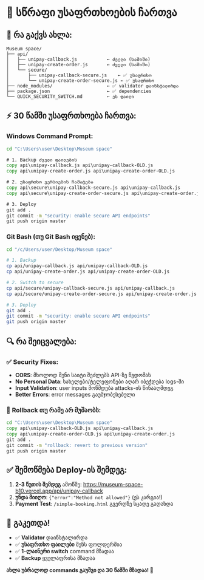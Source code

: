 # 🚀 სწრაფი უსაფრთხოების ჩართვა

## 📁 რა გაქვს ახლა:

```
Museum space/
├── api/
│   ├── unipay-callback.js           ← ძველი (საშიში)
│   ├── unipay-create-order.js       ← ძველი (საშიში)
│   └── secure/
│       ├── unipay-callback-secure.js    ← ✅ უსაფრთხო
│       └── unipay-create-order-secure.js ← ✅ უსაფრთხო
├── node_modules/                    ← ✅ validator დაინსტალირდა
├── package.json                     ← ✅ dependencies
└── QUICK_SECURITY_SWITCH.md         ← ეს ფაილი
```

## ⚡ **30 წამში უსაფრთხოება ჩართვა:**

### Windows Command Prompt:
```cmd
cd "C:\Users\user\Desktop\Museum space"

# 1. Backup ძველი ფაილების
copy api\unipay-callback.js api\unipay-callback-OLD.js
copy api\unipay-create-order.js api\unipay-create-order-OLD.js

# 2. უსაფრთხო ვერსიების ჩამატება
copy api\secure\unipay-callback-secure.js api\unipay-callback.js
copy api\secure\unipay-create-order-secure.js api\unipay-create-order.js

# 3. Deploy
git add .
git commit -m "security: enable secure API endpoints"
git push origin master
```

### Git Bash (თუ Git Bash იყენებ):
```bash
cd "/c/Users/user/Desktop/Museum space"

# 1. Backup
cp api/unipay-callback.js api/unipay-callback-OLD.js
cp api/unipay-create-order.js api/unipay-create-order-OLD.js

# 2. Switch to secure
cp api/secure/unipay-callback-secure.js api/unipay-callback.js
cp api/secure/unipay-create-order-secure.js api/unipay-create-order.js

# 3. Deploy
git add .
git commit -m "security: enable secure API endpoints"
git push origin master
```

## 🔍 **რა შეიცვალება:**

### ✅ Security Fixes:
- **CORS**: მხოლოდ შენი საიტი შეძლებს API-ზე წვდომას
- **No Personal Data**: სახელები/ტელეფონები აღარ იბეჭდება logs-ში
- **Input Validation**: user inputs მოწმდება attacks-ის წინააღმდეგ
- **Better Errors**: error messages გაუმჯობესებული

### 🔄 **Rollback თუ რამე არ მუშაობს:**
```cmd
cd "C:\Users\user\Desktop\Museum space"
copy api\unipay-callback-OLD.js api\unipay-callback.js
copy api\unipay-create-order-OLD.js api\unipay-create-order.js
git add .
git commit -m "rollback: revert to previous version"
git push origin master
```

## ✅ **შემოწმება Deploy-ის შემდეგ:**

1. **2-3 წუთის შემდეგ** ამოწმე: https://museum-space-b10.vercel.app/api/unipay-callback
2. **უნდა მიიღო**: `{"error":"Method not allowed"}` (ეს კარგია!)
3. **Payment Test**: `/simple-booking.html` გვერდზე სცადე გადახდა

## 🎯 **გაკეთდა!**

- ✅ **Validator** დაინსტალირდა
- ✅ **უსაფრთხო ფაილები** შენს ფოლდერშია
- ✅ **1-ლაინერი switch** command მზადაა
- ✅ **Backup** ყველაფრისა მზადაა

**ახლა უბრალოდ commands გაუშვი და 30 წამში მზადაა! 🚀**